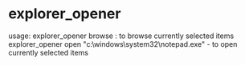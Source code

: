 # explorer_opener
usage: 
explorer_opener browse : to browse currently selected items
explorer_opener open "c:\windows\system32\notepad.exe" - to open currently selected items 